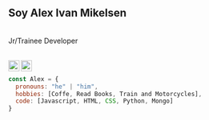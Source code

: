 <h2>Soy Alex Ivan Mikelsen</h2>
</br>Jr/Trainee Developer
</em></p>

<br/>
<a href="https://www.linkedin.com/in/alex-ivan-mikelsen-807bb6165/">
  <img align="left" alt="Linkedin" width="22px" src="https://cdn.jsdelivr.net/npm/simple-icons@v3/icons/linkedin.svg" />
</a>
<a href="https://www.instagram.com/alex_mikelsen/?hl=es">
  <img align="left" alt="Instagram" width="22px" src="https://cdn.jsdelivr.net/npm/simple-icons@v3/icons/instagram.svg" />
</a>
<br/>

```javascript
const Alex = {
  pronouns: "he" | "him",
  hobbies: [Coffe, Read Books, Train and Motorcycles],
  code: [Javascript, HTML, CSS, Python, Mongo]
}
```

<!--
**AlexIvanMikelsen/AlexIvanMikelsen** is a ✨ _special_ ✨ repository because its `README.md` (this file) appears on your GitHub profile.

Here are some ideas to get you started:

- 🔭 I’m currently working on ...
- 🌱 I’m currently learning ...
- 👯 I’m looking to collaborate on ...
- 🤔 I’m looking for help with ...
- 💬 Ask me about ...
- 📫 How to reach me: ...
- 😄 Pronouns: ...
- ⚡ Fun fact: ...
-->
